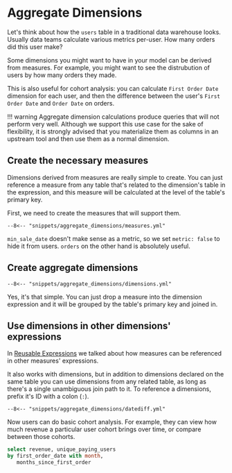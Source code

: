 # Aggregate Dimensions

Let's think about how the `users` table in a traditional data warehouse looks. Usually
data teams calculate various metrics per-user. How many orders did this user make?


Some dimensions you might want to have in your model can be derived from measures.
For example, you might want to see the distrubution of users by how many orders they
made.

This is also useful for cohort analysis: you can calculate `First Order Date` dimension
for each user, and then the difference between the user's `First Order Date` and
`Order Date` on orders.

!!! warning
    Aggregate dimension calculations produce queries that will not perform very well.
    Although we support this use case for the sake of flexibility, it is strongly
    advised that you materialize them as columns in an upstream tool and then use them
    as a normal dimension.


## Create the necessary measures

Dimensions derived from measures are really simple to create. You can just reference a
measure from any table that's related to the dimension's table in the expression, and
this measure will be calculated at the level of the table's primary key.

First, we need to create the measures that will support them.

```{ .yaml hl_lines="4 5 6 7 8 9 10 11" }
--8<-- "snippets/aggregate_dimensions/measures.yml"
```

`min_sale_date` doesn't make sense as a metric, so we set `metric: false` to hide it from
users. `orders` on the other hand is absolutely useful.


## Create aggregate dimensions

```{ .yaml hl_lines="11 15" }
--8<-- "snippets/aggregate_dimensions/dimensions.yml"
```

Yes, it's that simple. You can just drop a measure into the dimension expression and
it will be grouped by the table's primary key and joined in.


## Use dimensions in other dimensions' expressions

In [Reusable Expressions](reusable_expressions.md) we talked about how measures can be
referenced in other measures' expressions.

It also works with dimensions, but in addition to dimensions declared on the same table
you can use dimensions from any related table, as long as there's a single unambiguous
join path to it. To reference a dimensions, prefix it's ID with a colon (`:`).

```{ .yaml hl_lines="9" }
--8<-- "snippets/aggregate_dimensions/datediff.yml"
```

Now users can do basic cohort analysis. For example, they can view how much revenue a
particular user cohort brings over time, or compare between those cohorts.

```sql
select revenue, unique_paying_users
by first_order_date with month,
   months_since_first_order
```
